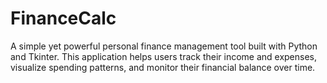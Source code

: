 # FinanceCalc
A simple yet powerful personal finance management tool built with Python and Tkinter. This application helps users track their income and expenses, visualize spending patterns, and monitor their financial balance over time.
